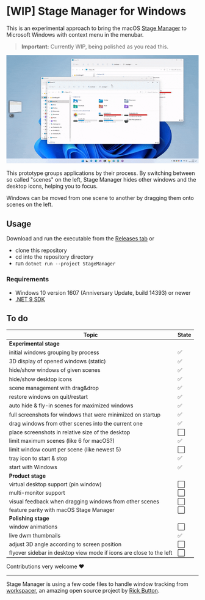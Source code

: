 # [WIP] Stage Manager for Windows

This is an experimental approach to bring the macOS [Stage Manager](https://support.apple.com/en-us/HT213315) to Microsoft Windows with context menu in the menubar.

> **Important:** Currently WIP, being polished as you read this. 

![Stage Manager](media/StageManager%20Basics.gif)

This prototype groups applications by their process. By switching between so called "scenes" on the left, Stage Manager hides other windows and the desktop icons, helping you to focus.

Windows can be moved from one scene to another by dragging them onto scenes on the left.

## Usage

Download and run the executable from the [Releases tab](https://github.com/awaescher/StageManager/releases/) or 
 - clone this repository
 - cd into the repository directory
 - run `dotnet run --project StageManager`
 
### Requirements
 - Windows 10 version 1607 (Anniversary Update, build 14393) or newer
 - [.NET 9 SDK](https://dotnet.microsoft.com/en-us/download)

## To do

|Topic|State|
|-|-|
|**Experimental stage**||
|initial windows grouping by process|✅|
|3D display of opened windows (static)|✅|
|hide/show windows of given scenes|✅|
|hide/show desktop icons|✅|
|scene management with drag&drop|✅|
|restore windows on quit/restart|✅|
|auto hide & fly-in scenes for maximized windows|✅|
|full screenshots for windows that were minimized on startup|✅|
|drag windows from other scenes into the current one|✅|
|place screenshots in relative size of the desktop|⬜|
|limit maximum scenes (like 6 for macOS?)|✅|
|limit window count per scene (like newest 5)|⬜|
|tray icon to start & stop|✅|
|start with Windows|✅|
|**Product stage**||
|virtual desktop support (pin window)|⬜|
|multi-monitor support|⬜|
|visual feedback when dragging windows from other scenes|⬜|
|feature parity with macOS Stage Manager|⬜|
|**Polishing stage**||
|window animations|⬜|
|live dwm thumbnails|✅|
|adjust 3D angle according to screen position|⬜|
|flyover sidebar in desktop view mode if icons are close to the left|⬜|

Contributions very welcome :heart:

---

Stage Manager is using a few code files to handle window tracking from [workspacer](https://github.com/workspacer/workspacer), an amazing open source project by [Rick Button](https://github.com/rickbutton).

